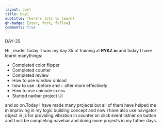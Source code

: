 ```yaml
---
layout: post
title: Day1
subtitle: There's lots to learn!
gh-badge: [star, fork, follow]
comments: true
---
```



DAY-35


Hi , reader today it was my day 35 of training at **RYAZ.io** and today I have learnt manythings:


* Completed color flipper
* Completed counter
* Completed review
* How to use window onload
* how to use ::before and :: after more effectively
* How to use unicode in css
* Started navbar project UI

 and so on.Today I have made many projects but all of them have helped me in improving in my logic building concept and now I have also use navigator object in js for providing vibration in counter on click event listner on button and I will be completing navebar and doing more projects in my futher days. 